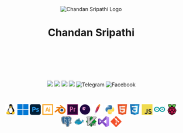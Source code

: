<div align="center">
  <img src="https://chandansripathi.com/content/CS-Logo-3000x3000-White.png" alt="Chandan Sripathi Logo" width="150">
  <h1> Chandan Sripathi
    </h1>
  <br><br>
</div>

<br><br>

<p align="center">
  <a style="text-decoration:none" href="https://chandansripathi.com">
    <img src="https://img.shields.io/badge/-Website-000000?style=flat-square&logo=Firefox&logoColor=white" />
  </a>
  <a style="text-decoration:none" href="mailto:dev@chandansripathi.com">
    <img src="https://img.shields.io/badge/-Email-333333?style=flat-square&logo=maildotru&logoColor=white" />
  </a>
  <a style="text-decoration:none" href="https://www.deviantart.com/chandansripathi">
    <img src="https://img.shields.io/badge/-DeviantArt-05CC47?style=flat-square&logo=DeviantArt&logoColor=white" />
  </a>
  <a style="text-decoration:none" href="https://www.instagram.com/chandan_sripathi">
    <img src="https://img.shields.io/badge/-Instagram-E4405F?style=flat-square&logo=Instagram&logoColor=white" />
  </a>
  <a style="text-decoration:none" href="https://t.me/chandansripathi">
    <img src="https://img.shields.io/badge/-Telegram-2CA5E0?style=flat-square&logo=Telegram&logoColor=white" alt="Telegram" />
  </a>
  <a style="text-decoration:none" href="https://www.facebook.com/IamChandanSripathi">
    <img src="https://img.shields.io/badge/-Facebook-3b5998?style=flat-square&labelColor=3b5998&logo=facebook&logoColor=white" alt="Facebook" />
  </a>
</p>

<br>

<p align="center">
<img height="30" src="https://raw.githubusercontent.com/devicons/devicon/master/icons/linux/linux-original.svg">
<img height="30" src="https://raw.githubusercontent.com/devicons/devicon/master/icons/windows11/windows11-original.svg">
<img height="30" src="https://raw.githubusercontent.com/devicons/devicon/master/icons/photoshop/photoshop-original.svg">
<img height="30" src="https://raw.githubusercontent.com/devicons/devicon/master/icons/illustrator/illustrator-line.svg">
<img height="30" src="https://raw.githubusercontent.com/devicons/devicon/master/icons/blender/blender-original.svg">
<img height="30" src="https://raw.githubusercontent.com/devicons/devicon/master/icons/premierepro/premierepro-original.svg">
<img height="30" src="https://raw.githubusercontent.com/devicons/devicon/master/icons/aftereffects/aftereffects-original.svg">
<img height="30" src="https://raw.githubusercontent.com/devicons/devicon/master/icons/apache/apache-original.svg"> 
<img height="30" src="https://raw.githubusercontent.com/devicons/devicon/master/icons/python/python-original.svg">
<img height="30" src="https://raw.githubusercontent.com/devicons/devicon/master/icons/html5/html5-original.svg">
<img height="30" src="https://raw.githubusercontent.com/devicons/devicon/master/icons/css3/css3-original.svg">
<img height="30" src="https://raw.githubusercontent.com/devicons/devicon/master/icons/javascript/javascript-original.svg">
<img height="30" src="https://raw.githubusercontent.com/devicons/devicon/master/icons/arduino/arduino-original.svg">
<img height="30" src="https://raw.githubusercontent.com/devicons/devicon/master/icons/raspberrypi/raspberrypi-original.svg">
<img height="30" src="https://raw.githubusercontent.com/devicons/devicon/master/icons/postgresql/postgresql-original.svg">
<img height="30" src="https://raw.githubusercontent.com/devicons/devicon/master/icons/docker/docker-original.svg">
<img height="30" src="https://raw.githubusercontent.com/devicons/devicon/master/icons/vim/vim-original.svg">
<img height="30" src="https://raw.githubusercontent.com/devicons/devicon/master/icons/visualstudio/visualstudio-original.svg">
<img height="30" src="https://raw.githubusercontent.com/devicons/devicon/master/icons/git/git-original.svg">
</p>
